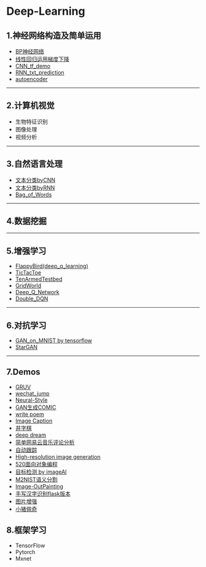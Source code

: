 # Deep-Learning
## 1.神经网络构造及简单运用
* [BP神经网络](https://github.com/Spr1nt0a0/Deep-Learning/blob/master/%E7%A5%9E%E7%BB%8F%E7%BD%91%E7%BB%9C%E6%9E%84%E9%80%A0%E5%8F%8A%E7%AE%80%E5%8D%95%E8%BF%90%E7%94%A8/bp.py)
* [线性回归运用梯度下降](https://github.com/Spr1nt0a0/Deep-Learning/tree/master/%E7%A5%9E%E7%BB%8F%E7%BD%91%E7%BB%9C%E6%9E%84%E9%80%A0%E5%8F%8A%E7%AE%80%E5%8D%95%E8%BF%90%E7%94%A8/linear_regression_use_gradient_decent)
* [CNN_tf_demo](https://github.com/Spr1nt0a0/Deep-Learning/blob/master/%E7%A5%9E%E7%BB%8F%E7%BD%91%E7%BB%9C%E6%9E%84%E9%80%A0%E5%8F%8A%E7%AE%80%E5%8D%95%E8%BF%90%E7%94%A8/CNN_tf_demo.py)
* [RNN_txt_prediction](https://github.com/Spr1nt0a0/Deep-Learning/tree/master/%E7%A5%9E%E7%BB%8F%E7%BD%91%E7%BB%9C%E6%9E%84%E9%80%A0%E5%8F%8A%E7%AE%80%E5%8D%95%E8%BF%90%E7%94%A8/RNN_txt_prediction)
* [autoencoder](https://github.com/Spr1nt0a0/Deep-Learning/blob/master/%E7%A5%9E%E7%BB%8F%E7%BD%91%E7%BB%9C%E6%9E%84%E9%80%A0%E5%8F%8A%E7%AE%80%E5%8D%95%E8%BF%90%E7%94%A8/autoencoder.py)
-------
## 2.计算机视觉
* 生物特征识别
* 图像处理
* 视频分析
------
## 3.自然语言处理
* [文本分类byCNN](https://github.com/Spr1nt0a0/Deep-Learning/tree/master/Demos/text-classificationCNN)
* [文本分类byRNN](https://github.com/Spr1nt0a0/Deep-Learning/tree/master/Demos/text-classificationRNN)
* [Bag_of_Words](https://github.com/Spr1nt0a0/Deep-Learning/tree/master/Demos/%E8%AF%8D%E8%A2%8B)
------
## 4.数据挖掘
------
## 5.增强学习
* [FlappyBird(deep_q_learning)](https://github.com/Spr1nt0a0/Deep-Learning/tree/master/Demos/FlappyBird)
* [TicTacToe](https://github.com/Spr1nt0a0/Deep-Learning/tree/master/Demos/demo1-TicTacToe)
* [TenArmedTestbed](https://github.com/Spr1nt0a0/Deep-Learning/tree/master/Demos/demo2-TenArmedTestbed)
* [GridWorld](https://github.com/Spr1nt0a0/Deep-Learning/tree/master/Demos/demo3-GridWorld)
* [Deep_Q_Network](https://github.com/Spr1nt0a0/Deep-Learning/tree/master/Demos/demo4-Deep_Q_Network)
* [Double_DQN](https://github.com/Spr1nt0a0/Deep-Learning/tree/master/Demos/demo5-Double_DQN)
------
## 6.对抗学习
* [GAN_on_MNIST by tensorflow](https://github.com/Spr1nt0a0/Deep-Learning/blob/master/Demos/GAN_demo/GAN_on_MNIST.py)
* [StarGAN](https://github.com/Spr1nt0a0/Deep-Learning/tree/master/Demos/StarGAN)
------
## 7.Demos
* [GRUV](https://github.com/Spr1nt0a0/Deep-Learning/tree/master/Demos/GRUV)
* [wechat_jump](https://github.com/Spr1nt0a0/Deep-Learning/tree/master/Demos/wechat_jump)
* [Neural-Style](https://github.com/Spr1nt0a0/Deep-Learning/tree/master/Demos/Neural-Style)
* [GAN生成COMIC](https://github.com/Spr1nt0a0/Deep-Learning/tree/master/Demos/GAN%E7%94%9F%E6%88%90COMIC)
* [write poem](https://github.com/Spr1nt0a0/Deep-Learning/tree/master/Demos/write%20poem)
* [Image Caption](https://github.com/Spr1nt0a0/Deep-Learning/tree/master/Demos/Image%20Caption)
* [井字棋](https://github.com/Spr1nt0a0/Deep-Learning/tree/master/Demos/%E4%BA%95%E5%AD%97%E6%A3%8B)
* [deep dream](https://github.com/Spr1nt0a0/Deep-Learning/tree/master/Demos/deep%20dream)
* [简单网易云音乐评论分析](https://github.com/Spr1nt0a0/Deep-Learning/tree/master/Demos/%E7%AE%80%E5%8D%95%E7%BD%91%E6%98%93%E4%BA%91%E9%9F%B3%E4%B9%90%E8%AF%84%E8%AE%BA%E5%88%86%E6%9E%90)
* [自动跟踪](https://github.com/Spr1nt0a0/Deep-Learning/tree/master/Demos/%E5%AF%BC%E5%BC%B9%E8%87%AA%E5%8A%A8%E8%BF%BD%E8%B8%AA)
* [High-resolution image generation](https://github.com/Spr1nt0a0/Deep-Learning/tree/master/Demos/High-resolution%20image%20generation)
* [520面向对象编程](https://github.com/Spr1nt0a0/Deep-Learning/tree/master/Demos/520%E9%9D%A2%E5%90%91%E5%AF%B9%E8%B1%A1%E7%BC%96%E7%A8%8B)
* [目标检测 by imageAI](https://github.com/Spr1nt0a0/Deep-Learning/tree/master/Demos/%E7%9B%AE%E6%A0%87%E6%A3%80%E6%B5%8BimageAI)
* [M2NIST语义分割](https://github.com/Spr1nt0a0/Deep-Learning/tree/master/Demos/%EF%BC%AD2NIST%E8%AF%AD%E4%B9%89%E5%88%86%E5%89%B2)
* [Image-OutPainting](https://github.com/Spr1nt0a0/Deep-Learning/tree/master/Demos/Image-OutPainting)
* [手写汉字识别flask版本](https://github.com/Spr1nt0a0/Deep-Learning/tree/master/Demos/%E6%89%8B%E5%86%99%E6%B1%89%E5%AD%97%E8%AF%86%E5%88%ABflask%E7%89%88%E6%9C%AC)
* [图片增强](https://github.com/Spr1nt0a0/Deep-Learning/tree/master/Demos/%E5%9B%BE%E7%89%87%E5%A2%9E%E5%BC%BA)
* [小猪佩奇](https://github.com/Spr1nt0a0/Deep-Learning/tree/master/Demos/%E5%B0%8F%E7%8C%AA%E4%BD%A9%E5%A5%87)
## 8.框架学习
* TensorFlow
* Pytorch
* Mxnet
